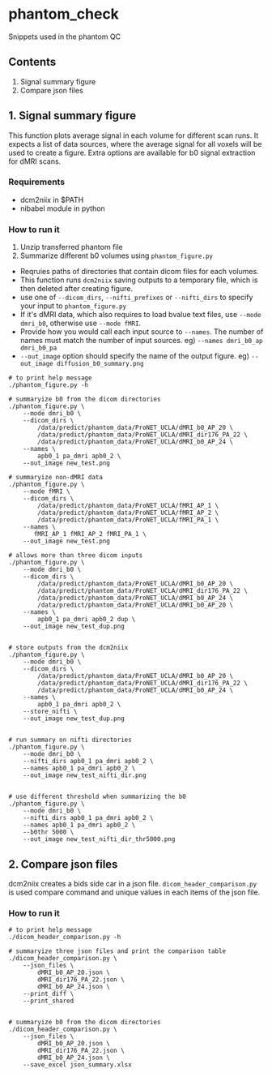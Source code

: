 # phantom_check
Snippets used in the phantom QC


## Contents
1. Signal summary figure
2. Compare json files



## 1. Signal summary figure

This function plots average signal in each volume for different scan runs.
It expects a list of data sources, where the average signal for all voxels will
be used to create a figure. Extra options are available for b0 signal extraction
for dMRI scans.

### Requirements
  - dcm2niix in $PATH
  - nibabel module in python


### How to run it

1. Unzip transferred phantom file
2. Summarize different b0 volumes using `phantom_figure.py`
  - Reqruies paths of directories that contain dicom files for each volumes.
  - This function runs `dcm2niix` saving outputs to a temporary file, which is
    then deleted after creating figure.
  - use one of `--dicom_dirs`, `--nifti_prefixes` or `--nifti_dirs` to specify
    your input to `phantom_figure.py`
  - If it's dMRI data, which also requires to load bvalue text files, use
    `--mode dmri_b0`, otherwise use `--mode fMRI`. 
  - Provide how you would call each input source to `--names`. The number of 
    names must match the number of input sources.
    eg) `--names dmri_b0_ap dmri_b0_pa`
  - `--out_image` option should specify the name of the output figure.
    eg) `--out_image diffusion_b0_summary.png`


```
# to print help message
./phantom_figure.py -h

# summaryize b0 from the dicom directories
./phantom_figure.py \
    --mode dmri_b0 \
    --dicom_dirs \
        /data/predict/phantom_data/ProNET_UCLA/dMRI_b0_AP_20 \
        /data/predict/phantom_data/ProNET_UCLA/dMRI_dir176_PA_22 \
        /data/predict/phantom_data/ProNET_UCLA/dMRI_b0_AP_24 \
    --names \
        apb0_1 pa_dmri apb0_2 \
    --out_image new_test.png

# summaryize non-dMRI data
./phantom_figure.py \
    --mode fMRI \
    --dicom_dirs \
        /data/predict/phantom_data/ProNET_UCLA/fMRI_AP_1 \
        /data/predict/phantom_data/ProNET_UCLA/fMRI_AP_2 \
        /data/predict/phantom_data/ProNET_UCLA/fMRI_PA_1 \
    --names \
       fMRI_AP_1 fMRI_AP_2 fMRI_PA_1 \
    --out_image new_test.png

# allows more than three dicom inputs
./phantom_figure.py \
    --mode dmri_b0 \
    --dicom_dirs \
        /data/predict/phantom_data/ProNET_UCLA/dMRI_b0_AP_20 \
        /data/predict/phantom_data/ProNET_UCLA/dMRI_dir176_PA_22 \
        /data/predict/phantom_data/ProNET_UCLA/dMRI_b0_AP_24 \
        /data/predict/phantom_data/ProNET_UCLA/dMRI_b0_AP_20 \
    --names \
        apb0_1 pa_dmri apb0_2 dup \
    --out_image new_test_dup.png


# store outputs from the dcm2niix
./phantom_figure.py \
    --mode dmri_b0 \
    --dicom_dirs \
        /data/predict/phantom_data/ProNET_UCLA/dMRI_b0_AP_20 \
        /data/predict/phantom_data/ProNET_UCLA/dMRI_dir176_PA_22 \
        /data/predict/phantom_data/ProNET_UCLA/dMRI_b0_AP_24 \
    --names \
        apb0_1 pa_dmri apb0_2 \
    --store_nifti \
    --out_image new_test_dup.png


# run summary on nifti directories
./phantom_figure.py \
    --mode dmri_b0 \
    --nifti_dirs apb0_1 pa_dmri apb0_2 \
    --names apb0_1 pa_dmri apb0_2 \
    --out_image new_test_nifti_dir.png


# use different threshold when summarizing the b0
./phantom_figure.py \
    --mode dmri_b0 \
    --nifti_dirs apb0_1 pa_dmri apb0_2 \
    --names apb0_1 pa_dmri apb0_2 \
    --b0thr 5000 \
    --out_image new_test_nifti_dir_thr5000.png
```



## 2. Compare json files

dcm2niix creates a bids side car in a json file. `dicom_header_comparison.py`
is used compare command and unique values in each items of the json file.


### How to run it

```
# to print help message
./dicom_header_comparison.py -h

# summaryize three json files and print the comparison table
./dicom_header_comparison.py \
    --json_files \
        dMRI_b0_AP_20.json \
        dMRI_dir176_PA_22.json \
        dMRI_b0_AP_24.json \
    --print_diff \
    --print_shared


# summaryize b0 from the dicom directories
./dicom_header_comparison.py \
    --json_files \
        dMRI_b0_AP_20.json \
        dMRI_dir176_PA_22.json \
        dMRI_b0_AP_24.json \
    --save_excel json_summary.xlsx
```

